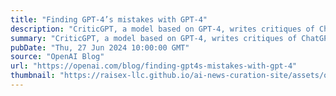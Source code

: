 ```yaml
---
title: "Finding GPT-4’s mistakes with GPT-4"
description: "CriticGPT, a model based on GPT-4, writes critiques of ChatGPT responses to help human trainers spot mistakes during RLHF"
summary: "CriticGPT, a model based on GPT-4, writes critiques of ChatGPT responses to help human trainers spot mistakes during RLHF"
pubDate: "Thu, 27 Jun 2024 10:00:00 GMT"
source: "OpenAI Blog"
url: "https://openai.com/blog/finding-gpt4s-mistakes-with-gpt-4"
thumbnail: "https://raisex-llc.github.io/ai-news-curation-site/assets/openai_logo.png"
---
```


